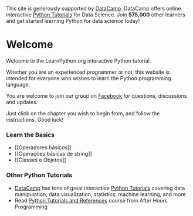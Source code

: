 This site is generously supported by [DataCamp](https://datacamp.pxf.io/c/67577/1012793/13294). DataCamp offers online interactive [Python Tutorials](https://datacamp.pxf.io/c/67577/1012793/13294) for Data Science. Join **575,000** other learners and get started learning Python for data science today!

# Welcome

Welcome to the LearnPython.org interactive Python tutorial.

Whether you are an experienced programmer or not, this website is intended for everyone who wishes to learn the Python programming language.<br>

You are welcome to join our group on <a href="http://www.facebook.com/groups/180708015327157/">Facebook</a> for questions, discussions and updates.

Just click on the chapter you wish to begin from, and follow the instructions. Good luck!<br>


### Learn the Basics

- [[Operadores básicos]]
- [[Operações básicas de string]]
- [[Classes e Objetos]]

### Other Python Tutorials

- [DataCamp](https://datacamp.pxf.io/c/67577/1012793/13294) has tons of great interactive [Python Tutorials](https://datacamp.pxf.io/c/67577/1012793/13294) covering data manipulation, data visualization, statistics, machine learning, and more
- Read [Python Tutorials and References](http://www.afterhoursprogramming.com/index.php?article=181) course from After Hours Programming
